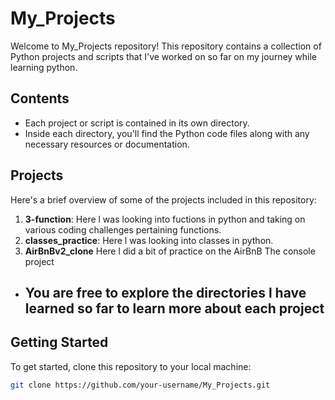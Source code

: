 # My_Projects

Welcome to My_Projects repository! This repository contains a collection of Python projects and scripts that I've worked on so far on my journey while learning python.

## Contents

- Each project or script is contained in its own directory.
- Inside each directory, you'll find the Python code files along with any necessary resources or documentation.

## Projects

Here's a brief overview of some of the projects included in this repository:

1. **3-function**: Here l was looking into fuctions in python and taking on various coding challenges pertaining functions.
2. **classes_practice**: Here l was looking into classes in python.
3. **AirBnBv2_clone** Here l did a bit of practice on the AirBnB The console project

- ## You are free to explore the directories l have learned so far to learn more about each project

## Getting Started

To get started, clone this repository to your local machine:

```bash
git clone https://github.com/your-username/My_Projects.git
